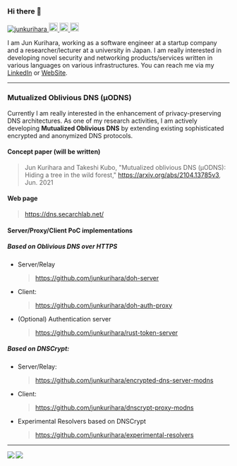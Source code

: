 ### Hi there 👋

<p align="left">
  <a href="https://github.com/junkurihara/junkurihara/">
    <img src="https://komarev.com/ghpvc/?username=junkurihara" alt="junkurihara" />
  </a>
  <a href="https://github.com/junkurihara">
    <img height="20" src="https://img.shields.io/github/followers/junkurihara?label=follow&logo=github&style=flat" />
  </a>
  <a href="http://qiita.com/jqtype">
    <img height="20" src="https://qiita-badge.apiapi.app/s/jqtype/posts.svg" />
  </a>
  <//qiita.com/jqtype">
    <img height="20" src="https://qiita-badge.apiapi.app/s/jqtype/contributions.svg" />
  </a>
</p>

I am Jun Kurihara, working as a software engineer at a startup company and a researcher/lecturer at a university in Japan. I am really interested in developing novel security and networking products/services written in various languages on various infrastructures. You can reach me via my [LinkedIn](https://www.linkedin.com/in/junkurihara/) or [WebSite](https://junkurihara.github.io).

---

### Mutualized Oblivious DNS (μODNS)

Currently I am really interested in the enhancement of privacy-preserving DNS architectures. As one of my research activities, I am actively developing **Mutualized Oblivious DNS** by extending existing sophisticated encrypted and anonymized DNS protocols.

#### Concept paper (will be written)
> Jun Kurihara and Takeshi Kubo, "Mutualized oblivious DNS (μODNS): Hiding a tree in the wild forest," https://arxiv.org/abs/2104.13785v3, Jun. 2021
#### Web page
> https://dns.secarchlab.net/

#### Server/Proxy/Client PoC implementations
##### Based on Oblivious DNS over HTTPS

- Server/Relay
  > https://github.com/junkurihara/doh-server
- Client:
  > https://github.com/junkurihara/doh-auth-proxy
- (Optional) Authentication server
  > https://github.com/junkurihara/rust-token-server

##### Based on DNSCrypt:

- Server/Relay:
  > https://github.com/junkurihara/encrypted-dns-server-modns
- Client:
  > https://github.com/junkurihara/dnscrypt-proxy-modns
- Experimental Resolvers based on DNSCrypt
  > https://github.com/junkurihara/experimental-resolvers

---

<p align="left">
 <img align="left" src="https://github-readme-stats.vercel.app/api/top-langs/?username=junkurihara&theme=tokyonight&layout=compact" />

 <img align="left" src="https://github-readme-stats.vercel.app/api?username=junkurihara&count_private=true&show_icons=true&theme=tokyonight"/>
</p>


<!--
**junkurihara/junkurihara** is a ✨ _special_ ✨ repository because its `README.md` (this file) appears on your GitHub profile.

Here are some ideas to get you started:

- 🔭 I’m currently working on ...
- 🌱 I’m currently learning ...
- 👯 I’m looking to collaborate on ...
- 🤔 I’m looking for help with ...
- 💬 Ask me about ...
- 📫 How to reach me: ...
- 😄 Pronouns: ...
- ⚡ Fun fact: ...
-->

